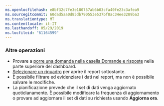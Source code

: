 ```yaml
---
ms.openlocfilehash: e8bf32c7fe3e180757ab6b03cfa40fe23c3afea9
ms.sourcegitcommit: 60dad5aa0d85db790553e537bf8ac34ee3289ba3
ms.translationtype: MT
ms.contentlocale: it-IT
ms.lasthandoff: 05/29/2019
ms.locfileid: "61164599"
---
```

### <a name="what-now"></a>Altre operazioni
* Provare a [porre una domanda nella casella Domande e risposte](../consumer/end-user-q-and-a.md) nella parte superiore del dashboard.
* [Selezionare un riquadro](../consumer/end-user-tiles.md) per aprire il report sottostante.
* È possibile filtrare ed evidenziare i dati nel report, ma non è possibile salvare le modifiche.
* La pianificazione prevede che il set di dati venga aggiornato quotidianamente. È possibile modificare la frequenza di aggiornamento o provare ad aggiornare il set di dati su richiesta usando **Aggiorna ora**.

